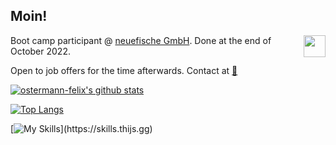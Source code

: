 ## Moin! 
<a href="https://twitter.com/thebearfelix">
  <img align="right" width="35px" src="https://raw.githubusercontent.com/peterthehan/peterthehan/master/assets/twitter.svg" />
</a>

Boot camp participant @ [neuefische GmbH](https://www.neuefische.de/). Done at the end of October 2022.

Open to job offers for the time afterwards. Contact at [:e-mail:](mailto:ostermann-felix@web.de?subject=[GitHub]%20Source%20Han%20Sans)

[![ostermann-felix's github stats](https://github-readme-stats.vercel.app/api?username=ostermann-felix&theme=codeSTACKr)](https://github.com/anuraghazra/github-readme-stats)

[![Top Langs](https://github-readme-stats.vercel.app/api/top-langs/?username=ostermann-felix&layout=compact&theme=codeSTACKr)](https://github.com/anuraghazra/github-readme-stats)


[![My Skills](https://skills.thijs.gg/icons?i=js,ts,react,mongodb,nodejs,html,css,figma,)](https://skills.thijs.gg)
